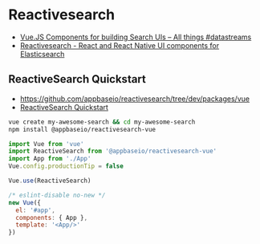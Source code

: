 # Reactivesearch

- [Vue.JS Components for building Search UIs – All things #datastreams](https://medium.appbase.io/vue-js-components-for-building-search-uis-7b2a1b6fe159)
- [Reactivesearch - React and React Native UI components for Elasticsearch](https://opensource.appbase.io/reactivesearch/?ref=producthunt)

## ReactiveSearch Quickstart

- https://github.com/appbaseio/reactivesearch/tree/dev/packages/vue
- [ReactiveSearch Quickstart](https://opensource.appbase.io/reactive-manual/vue/getting-started/reactivesearch.html)

~~~bash
vue create my-awesome-search && cd my-awesome-search
npm install @appbaseio/reactivesearch-vue
~~~

~~~js
import Vue from 'vue'
import ReactiveSearch from '@appbaseio/reactivesearch-vue'
import App from './App'
Vue.config.productionTip = false

Vue.use(ReactiveSearch)

/* eslint-disable no-new */
new Vue({
  el: '#app',
  components: { App },
  template: '<App/>'
})
~~~
